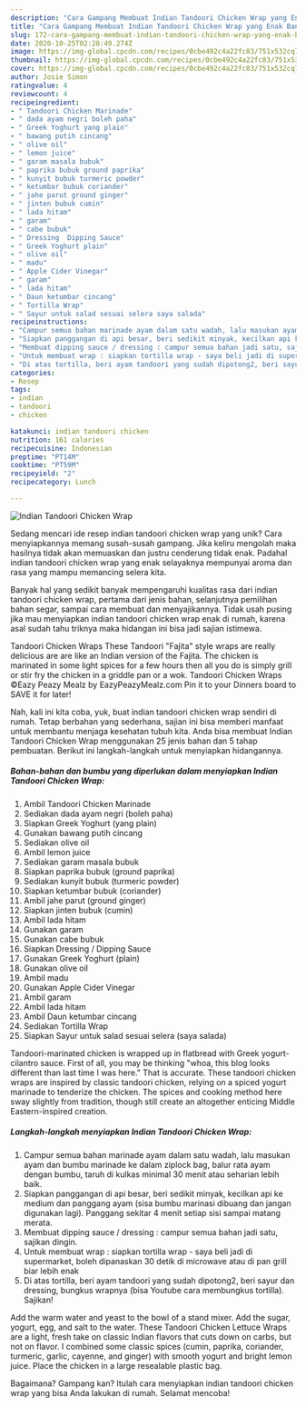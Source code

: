 ```yaml
---
description: "Cara Gampang Membuat Indian Tandoori Chicken Wrap yang Enak Banget"
title: "Cara Gampang Membuat Indian Tandoori Chicken Wrap yang Enak Banget"
slug: 172-cara-gampang-membuat-indian-tandoori-chicken-wrap-yang-enak-banget
date: 2020-10-25T02:28:49.274Z
image: https://img-global.cpcdn.com/recipes/0cbe492c4a22fc83/751x532cq70/indian-tandoori-chicken-wrap-foto-resep-utama.jpg
thumbnail: https://img-global.cpcdn.com/recipes/0cbe492c4a22fc83/751x532cq70/indian-tandoori-chicken-wrap-foto-resep-utama.jpg
cover: https://img-global.cpcdn.com/recipes/0cbe492c4a22fc83/751x532cq70/indian-tandoori-chicken-wrap-foto-resep-utama.jpg
author: Josie Simon
ratingvalue: 4
reviewcount: 4
recipeingredient:
- " Tandoori Chicken Marinade"
- " dada ayam negri boleh paha"
- " Greek Yoghurt yang plain"
- " bawang putih cincang"
- " olive oil"
- " lemon juice"
- " garam masala bubuk"
- " paprika bubuk ground paprika"
- " kunyit bubuk turmeric powder"
- " ketumbar bubuk coriander"
- " jahe parut ground ginger"
- " jinten bubuk cumin"
- " lada hitam"
- " garam"
- " cabe bubuk"
- " Dressing  Dipping Sauce"
- " Greek Yoghurt plain"
- " olive oil"
- " madu"
- " Apple Cider Vinegar"
- " garam"
- " lada hitam"
- " Daun ketumbar cincang"
- " Tortilla Wrap"
- " Sayur untuk salad sesuai selera saya salada"
recipeinstructions:
- "Campur semua bahan marinade ayam dalam satu wadah, lalu masukan ayam dan bumbu marinade ke dalam ziplock bag, balur rata ayam dengan bumbu, taruh di kulkas minimal 30 menit atau seharian lebih baik."
- "Siapkan panggangan di api besar, beri sedikit minyak, kecilkan api ke medium dan panggang ayam (sisa bumbu marinasi dibuang dan jangan digunakan lagi). Panggang sekitar 4 menit setiap sisi sampai matang merata."
- "Membuat dipping sauce / dressing : campur semua bahan jadi satu, sajikan dingin."
- "Untuk membuat wrap : siapkan tortilla wrap - saya beli jadi di supermarket, boleh dipanaskan 30 detik di microwave atau di pan grill biar lebih enak"
- "Di atas tortilla, beri ayam tandoori yang sudah dipotong2, beri sayur dan dressing, bungkus wrapnya (bisa Youtube cara membungkus tortilla). Sajikan!"
categories:
- Resep
tags:
- indian
- tandoori
- chicken

katakunci: indian tandoori chicken 
nutrition: 161 calories
recipecuisine: Indonesian
preptime: "PT14M"
cooktime: "PT59M"
recipeyield: "2"
recipecategory: Lunch

---
```



![Indian Tandoori Chicken Wrap](https://img-global.cpcdn.com/recipes/0cbe492c4a22fc83/751x532cq70/indian-tandoori-chicken-wrap-foto-resep-utama.jpg)

Sedang mencari ide resep indian tandoori chicken wrap yang unik? Cara menyiapkannya memang susah-susah gampang. Jika keliru mengolah maka hasilnya tidak akan memuaskan dan justru cenderung tidak enak. Padahal indian tandoori chicken wrap yang enak selayaknya mempunyai aroma dan rasa yang mampu memancing selera kita.

Banyak hal yang sedikit banyak mempengaruhi kualitas rasa dari indian tandoori chicken wrap, pertama dari jenis bahan, selanjutnya pemilihan bahan segar, sampai cara membuat dan menyajikannya. Tidak usah pusing jika mau menyiapkan indian tandoori chicken wrap enak di rumah, karena asal sudah tahu triknya maka hidangan ini bisa jadi sajian istimewa.

Tandoori Chicken Wraps These Tandoori &#34;Fajita&#34; style wraps are really delicious are are like an Indian version of the Fajita. The chicken is marinated in some light spices for a few hours then all you do is simply grill or stir fry the chicken in a griddle pan or a wok. Tandoori Chicken Wraps ©Eazy Peazy Mealz by EazyPeazyMealz.com Pin it to your Dinners board to SAVE it for later!


Nah, kali ini kita coba, yuk, buat indian tandoori chicken wrap sendiri di rumah. Tetap berbahan yang sederhana, sajian ini bisa memberi manfaat untuk membantu menjaga kesehatan tubuh kita. Anda bisa membuat Indian Tandoori Chicken Wrap menggunakan 25 jenis bahan dan 5 tahap pembuatan. Berikut ini langkah-langkah untuk menyiapkan hidangannya.

<!--inarticleads1-->

##### Bahan-bahan dan bumbu yang diperlukan dalam menyiapkan Indian Tandoori Chicken Wrap:

1. Ambil  Tandoori Chicken Marinade
1. Sediakan  dada ayam negri (boleh paha)
1. Siapkan  Greek Yoghurt (yang plain)
1. Gunakan  bawang putih cincang
1. Sediakan  olive oil
1. Ambil  lemon juice
1. Sediakan  garam masala bubuk
1. Siapkan  paprika bubuk (ground paprika)
1. Sediakan  kunyit bubuk (turmeric powder)
1. Siapkan  ketumbar bubuk (coriander)
1. Ambil  jahe parut (ground ginger)
1. Siapkan  jinten bubuk (cumin)
1. Ambil  lada hitam
1. Gunakan  garam
1. Gunakan  cabe bubuk
1. Siapkan  Dressing / Dipping Sauce
1. Gunakan  Greek Yoghurt (plain)
1. Gunakan  olive oil
1. Ambil  madu
1. Gunakan  Apple Cider Vinegar
1. Ambil  garam
1. Ambil  lada hitam
1. Ambil  Daun ketumbar cincang
1. Sediakan  Tortilla Wrap
1. Siapkan  Sayur untuk salad sesuai selera (saya salada)


Tandoori-marinated chicken is wrapped up in flatbread with Greek yogurt-cilantro sauce. First of all, you may be thinking &#34;whoa, this blog looks different than last time I was here.&#34; That is accurate. These tandoori chicken wraps are inspired by classic tandoori chicken, relying on a spiced yogurt marinade to tenderize the chicken. The spices and cooking method here sway slightly from tradition, though still create an altogether enticing Middle Eastern-inspired creation. 

<!--inarticleads2-->

##### Langkah-langkah menyiapkan Indian Tandoori Chicken Wrap:

1. Campur semua bahan marinade ayam dalam satu wadah, lalu masukan ayam dan bumbu marinade ke dalam ziplock bag, balur rata ayam dengan bumbu, taruh di kulkas minimal 30 menit atau seharian lebih baik.
1. Siapkan panggangan di api besar, beri sedikit minyak, kecilkan api ke medium dan panggang ayam (sisa bumbu marinasi dibuang dan jangan digunakan lagi). Panggang sekitar 4 menit setiap sisi sampai matang merata.
1. Membuat dipping sauce / dressing : campur semua bahan jadi satu, sajikan dingin.
1. Untuk membuat wrap : siapkan tortilla wrap - saya beli jadi di supermarket, boleh dipanaskan 30 detik di microwave atau di pan grill biar lebih enak
1. Di atas tortilla, beri ayam tandoori yang sudah dipotong2, beri sayur dan dressing, bungkus wrapnya (bisa Youtube cara membungkus tortilla). Sajikan!


Add the warm water and yeast to the bowl of a stand mixer. Add the sugar, yogurt, egg, and salt to the water. These Tandoori Chicken Lettuce Wraps are a light, fresh take on classic Indian flavors that cuts down on carbs, but not on flavor. I combined some classic spices (cumin, paprika, coriander, turmeric, garlic, cayenne, and ginger) with smooth yogurt and bright lemon juice. Place the chicken in a large resealable plastic bag. 

Bagaimana? Gampang kan? Itulah cara menyiapkan indian tandoori chicken wrap yang bisa Anda lakukan di rumah. Selamat mencoba!
